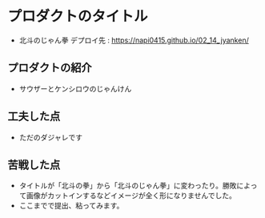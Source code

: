 # プロダクトのタイトル
- 北斗のじゃん拳
デプロイ先  : https://napi0415.github.io/02_14_jyanken/

## プロダクトの紹介
- サウザーとケンシロウのじゃんけん

## 工夫した点
- ただのダジャレです

## 苦戦した点
- タイトルが「北斗の拳」から「北斗のじゃん拳」に変わったり。勝敗によって画像がカットインするなどイメージが全く形になりませんでした。
- ここまでで提出、粘ってみます。